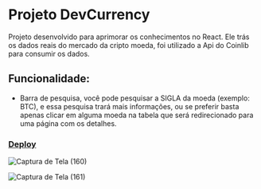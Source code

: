 # Projeto DevCurrency 

 Projeto desenvolvido para aprimorar os conhecimentos no React.
 Ele trás os dados reais do mercado da cripto moeda, foi utilizado a Api do Coinlib para consumir os dados.

## Funcionalidade:
- Barra de pesquisa, você pode pesquisar a SIGLA da moeda (exemplo: BTC), e essa pesquisa trará mais informações, ou se preferir basta apenas clicar em alguma moeda na tabela que será redirecionado para uma página com os detalhes.


### [Deploy](https://projeto-criptomoedas.vercel.app/)
  


![Captura de Tela (160)](https://github.com/Denis-moreira98/projeto_criptomoedas/assets/72985107/9873ce3e-12f5-4a6f-b0c9-e844763851ec)

![Captura de Tela (161)](https://github.com/Denis-moreira98/projeto_criptomoedas/assets/72985107/f4acb62e-fc8a-4e0f-beed-9c39b7d703f1)








